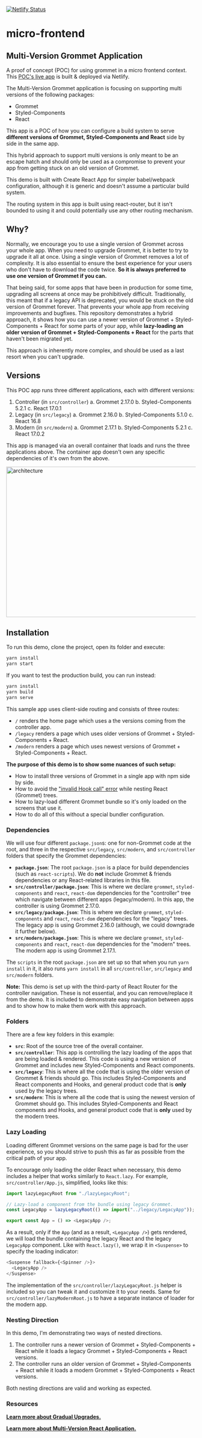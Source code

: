 [![Netlify Status](https://api.netlify.com/api/v1/badges/cdd3c0be-4f7e-4671-9965-86ee15034a97/deploy-status)](https://app.netlify.com/sites/practical-turing-eb3bf3/deploys)

# micro-frontend

## Multi-Version Grommet Application

A proof of concept (POC) for using grommet in a micro frontend context.
This [POC's live app](https://practical-turing-eb3bf3.netlify.app/) is
built & deployed via Netlify.

The Multi-Version Grommet application is focusing on supporting multi versions
of the following packages:

- Grommet
- Styled-Components
- React

This app is a POC of how you can configure a build system to serve
**different versions of Grommet, Styled-Components and React**
side by side in the same app.

This hybrid approach to support multi versions is only meant to be an escape
hatch and should only be used as a compromise to prevent your app from getting
stuck on an old version of Grommet.

This demo is built with Create React App for simpler babel/webpack
configuration, although it is generic and doesn't assume a
particular build system.

The routing system in this app is built using react-router, but it isn't
bounded to using it and could potentially use any other routing mechanism.

## Why?

Normally, we encourage you to use a single version of Grommet across your
whole app. When you need to upgrade Grommet, it is better to try to upgrade it
all at once.
Using a single version of Grommet removes a lot of complexity.
It is also essential to ensure the best experience for your users who don't have
to download the code twice. **So it is always preferred to use one version of Grommet if you can.**

That being said, for some apps that have been in production for some time,
upgrading all screens at once may be prohibitively difficult.
Traditionally, this meant that if a legacy API is deprecated, you would be
stuck on the old version of Grommet forever.
That prevents your whole app from receiving improvements and bugfixes.
This repository demonstrates a hybrid approach, it shows how you can use a newer version of Grommet + Styled-Components + React for some parts of your app, while
**lazy-loading an older version of Grommet + Styled-Components + React**
for the parts that haven't been migrated yet.

This approach is inherently more complex,
and should be used as a last resort when you can't upgrade.

## Versions

This POC app runs three different applications, each with different versions:

1. Controller (in `src/controller`)
   a. Grommet 2.17.0
   b. Styled-Components 5.2.1
   c. React 17.0.1
1. Legacy (in `src/legacy`)
   a. Grommet 2.16.0
   b. Styled-Components 5.1.0
   c. React 16.8
1. Modern (in `src/modern`)
   a. Grommet 2.17.1
   b. Styled-Components 5.2.1
   c. React 17.0.2

This app is managed via an overall container that loads and runs the three
applications above. The container app doesn't own any specific dependencies of
it's own from the above.

<img alt="architecture" width="600px" height="400px" src="https://github.com/grommet/micro-frontend/tree/master/src/controller/micro-frontend-architecture.png" />

## Installation

To run this demo, clone the project, open its folder and execute:

```sh
yarn install
yarn start
```

If you want to test the production build, you can run instead:

```sh
yarn install
yarn build
yarn serve
```

This sample app uses client-side routing and consists of three routes:

- `/` renders the home page which uses a the versions coming from the controller app.
- `/legacy` renders a page which uses older versions of Grommet + Styled-Components + React.
- `/modern` renders a page which uses newest versions of Grommet + Styled-Components + React.

**The purpose of this demo is to show some nuances of such setup:**

- How to install three versions of Grommet in a single app with npm side by side.
- How to avoid the ["invalid Hook call" error](https://github.com/facebook/react/issues/13991) while nesting React (Grommet) trees.
- How to lazy-load different Grommet bundle so it's only loaded on the screens
  that use it.
- How to do all of this without a special bundler configuration.

### Dependencies

We will use four different `package.json`s: one for non-Grommet code at the root, and three in the respective `src/legacy`, `src/modern`, and `src/controller` folders that specify the Grommet dependencies:

- **`package.json`**: The root `package.json` is a place for build dependencies (such as `react-scripts`). We do **not** include Grommet & friends dependencies or any React-related libraries in this file.
- **`src/controller/package.json`**: This is where we declare `grommet`, `styled-components` and `react`, `react-dom` dependencies for the "controller" tree which navigate between different apps (legacy/modern). In this app, the controller is using Grommet 2.17.0.
- **`src/legacy/package.json`**: This is where we declare `grommet`, `styled-components` and `react`, `react-dom` dependencies for the "legacy" trees.
  The legacy app is using Grommet 2.16.0 (although, we could downgrade it further below).
- **`src/modern/package.json`**: This is where we declare `grommet`, `styled-components` and `react`, `react-dom` dependencies for the "modern" trees.
  The modern app is using Grommet 2.17.1.

The `scripts` in the root `package.json` are set up so that when you run `yarn install` in it, it also runs `yarn install` in all `src/controller`, `src/legacy` and `src/modern` folders.

**Note:** This demo is set up with the third-party of React Router for the controller navigation. These is not essential, and you can remove/replace it from the demo. It is included to demonstrate easy navigation between apps and to show how to make them work with this approach.

### Folders

There are a few key folders in this example:

- **`src`**: Root of the source tree of the overall container.
- **`src/controller`**: This app is controlling the lazy loading of the apps that are being loaded & rendered. This code is using a new version of Grommet and includes new Styled-Components and React components.
- **`src/legacy`**: This is where all the code that is using the older version of Grommet & friends should go. This includes Styled-Components and React components and Hooks, and general product code that is **only** used by the legacy trees.
- **`src/modern`**: This is where all the code that is using the newest version of Grommet should go. This includes Styled-Components and React components and Hooks, and general product code that is **only** used by the modern trees.

### Lazy Loading

Loading different Grommet versions on the same page is bad for the
user experience, so you should strive to push this as far as possible from the
critical path of your app.

To encourage only loading the older React when necessary, this demo includes a
helper that works similarly to `React.lazy`.
For example, `src/controller/App.js`, simplified, looks like this:

```js
import lazyLegacyRoot from "./lazyLegacyRoot";

// Lazy-load a component from the bundle using legacy Grommet.
const LegacyApp = lazyLegacyRoot(() => import("../legacy/LegacyApp"));

export const App = () => <LegacyApp />;
```

As a result, only if the `App` (and as a result, `<LegacyApp />`) gets rendered,
we will load the bundle containing the legacy React and the
legacy `LegacyApp` component.
Like with `React.lazy()`, we wrap it in `<Suspense>`
to specify the loading indicator:

```js
<Suspense fallback={<Spinner />}>
  <LegacyApp />
</Suspense>
```

The implementation of the `src/controller/lazyLegacyRoot.js` helper is included
so you can tweak it and customize it to your needs.
Same for `src/controller/lazyModernRoot.js` to have a separate
instance of loader for the modern app.

### Nesting Direction

In this demo, I'm demonstrating two ways of nested directions.

1. The controller runs a newer version of Grommet + Styled-Components + React
   while it loads a legacy Grommet + Styled-Components + React versions.
1. The controller runs an older version of Grommet + Styled-Components + React
   while it loads a modern Grommet + Styled-Components + React versions.

Both nesting directions are valid and working as expected.

### Resources

**[Learn more about Gradual Upgrades.](https://reactjs.org/blog/2020/08/10/react-v17-rc.html#gradual-upgrades)**

**[Learn more about Multi-Version React Application.](https://betterprogramming.pub/6-steps-to-create-a-multi-version-react-application-1c3e5b5df7e9)**
